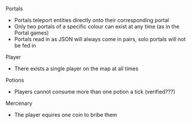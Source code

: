 
Portals
- Portals teleport entities directly onto their corresponding portal
- Only two portals of a specific colour can exist at any time (as in the Portal games)
- Portals read in as JSON will always come in pairs, solo portals will not be fed in

Player
- There exists a single player on the map at all times

Potions
- Players cannot consume more than one potion a tick (verified???)

Mercenary
- The player equires one coin to bribe them